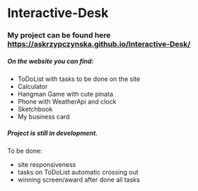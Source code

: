 # Interactive-Desk
 
### My project can be found here https://askrzypczynska.github.io/Interactive-Desk/

##### On the website you can find:
- ToDoList with tasks to be done on the site
- Calculator
- Hangman Game with cute pinata
- Phone with WeatherApi and clock
- Sketchbook
- My business card

##### Project is still in development.

To be done:
- site responsiveness
- tasks on ToDoList automatic crossing out
- winning screen/award after done all tasks 
